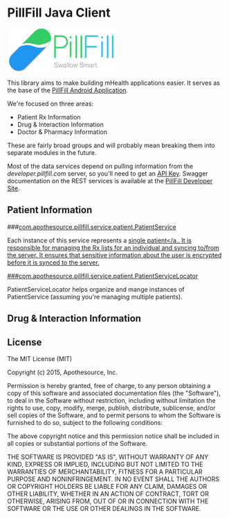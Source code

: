 # PillFill Java Client

![PillFill](logo.png)

This library aims to make building mHealth applications easier. It serves as the base of the <a href="https://play.google.com/store/apps/details?id=com.apothesource.pillfill.android">PillFill Android Application</a>.

We're focused on three areas:

* Patient Rx Information
* Drug & Interaction Information
* Doctor & Pharmacy Information

These are fairly broad groups and will probably mean breaking them into separate modules in the future. 

Most of the data services depend on pulling information from the _developer.pillfill.com_ server, so you'll need to get an <a href="https://pillfill.3scale.net/">API Key</a>. 
Swagger documentation on the REST services is available at the <a href="https://developer.pillfill.com">PillFill Developer Site</a>.


Patient Information
-------
###<a href="https://github.com/rammic/pf-java-client/blob/master/src/main/java/com/apothesource/pillfill/service/patient/PatientService.java">com.apothesource.pillfill.service.patient.PatientService</a>

Each instance of this service represents a <a href="https://github.com/rammic/pf-java-client/blob/master/src/main/java/com/apothesource/pillfill/datamodel/PatientType.java">single patient</a.. It is responsible for managing the Rx lists for an individual
and syncing to/from the server. It ensures that sensitive information about the user is encrypted before it is synced to 
the server.

###<a href="https://github.com/rammic/pf-java-client/blob/master/src/main/java/com/apothesource/pillfill/service/patient/PatientServiceLocator.java">com.apothesource.pillfill.service.patient.PatientServiceLocator</a>

PatientServiceLocator helps organize and mange instances of PatientService (assuming you're managing multiple patients).
 

Drug & Interaction Information
-----
###


License
-------

The MIT License (MIT)

Copyright (c) 2015, Apothesource, Inc.

Permission is hereby granted, free of charge, to any person obtaining a copy of this software and associated documentation files (the "Software"), to deal in the Software without restriction, including without limitation the rights to use, copy, modify, merge, publish, distribute, sublicense, and/or sell copies of the Software, and to permit persons to whom the Software is furnished to do so, subject to the following conditions:

The above copyright notice and this permission notice shall be included in all copies or substantial portions of the Software.

THE SOFTWARE IS PROVIDED "AS IS", WITHOUT WARRANTY OF ANY KIND, EXPRESS OR IMPLIED, INCLUDING BUT NOT LIMITED TO THE WARRANTIES OF MERCHANTABILITY, FITNESS FOR A PARTICULAR PURPOSE AND NONINFRINGEMENT. IN NO EVENT SHALL THE AUTHORS OR COPYRIGHT HOLDERS BE LIABLE FOR ANY CLAIM, DAMAGES OR OTHER LIABILITY, WHETHER IN AN ACTION OF CONTRACT, TORT OR OTHERWISE, ARISING FROM, OUT OF OR IN CONNECTION WITH THE SOFTWARE OR THE USE OR OTHER DEALINGS IN THE SOFTWARE.
